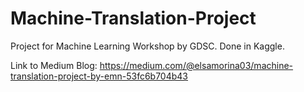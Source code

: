 # Machine-Translation-Project
Project for Machine Learning Workshop by GDSC. 
Done in Kaggle. 

Link to Medium Blog: 
https://medium.com/@elsamorina03/machine-translation-project-by-emn-53fc6b704b43
